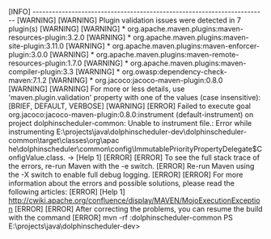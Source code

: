 [INFO] ------------------------------------------------------------------------
[WARNING]
[WARNING] Plugin validation issues were detected in 7 plugin(s)
[WARNING]
[WARNING]  * org.apache.maven.plugins:maven-resources-plugin:3.2.0
[WARNING]  * org.apache.maven.plugins:maven-site-plugin:3.11.0
[WARNING]  * org.apache.maven.plugins:maven-enforcer-plugin:3.0.0
[WARNING]  * org.apache.maven.plugins:maven-remote-resources-plugin:1.7.0
[WARNING]  * org.apache.maven.plugins:maven-compiler-plugin:3.3
[WARNING]  * org.owasp:dependency-check-maven:7.1.2
[WARNING]  * org.jacoco:jacoco-maven-plugin:0.8.0
[WARNING]
[WARNING] For more or less details, use 'maven.plugin.validation' property with one of the values (case insensitive): [BRIEF, DEFAULT, VERBOSE]
[WARNING]
[ERROR] Failed to execute goal org.jacoco:jacoco-maven-plugin:0.8.0:instrument (default-instrument) on project dolphinscheduler-common: Unable to instrument file.: Error while instrumenting E:\projects\java\dolphinscheduler-dev\dolphinscheduler-common\target\classes\org\apac
he\dolphinscheduler\common\config\ImmutablePriorityPropertyDelegate$ConfigValue.class. -> [Help 1]
[ERROR]
[ERROR] To see the full stack trace of the errors, re-run Maven with the -e switch.
[ERROR] Re-run Maven using the -X switch to enable full debug logging.
[ERROR]
[ERROR] For more information about the errors and possible solutions, please read the following articles:
[ERROR] [Help 1] http://cwiki.apache.org/confluence/display/MAVEN/MojoExecutionException
[ERROR]
[ERROR] After correcting the problems, you can resume the build with the command
[ERROR]   mvn <args> -rf :dolphinscheduler-common
PS E:\projects\java\dolphinscheduler-dev> 
